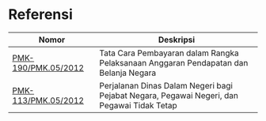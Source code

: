# Referensi

| Nomor | Deskripsi |
|---|---|
|[PMK-190/PMK.05/2012](pmk-190-pmk-5-2012.md) | Tata Cara Pembayaran dalam Rangka Pelaksanaan Anggaran Pendapatan dan Belanja Negara |
|[PMK-113/PMK.05/2012](pmk-113-pmk-05-2012.md) | Perjalanan Dinas Dalam Negeri bagi Pejabat Negara, Pegawai Negeri, dan Pegawai Tidak Tetap |
